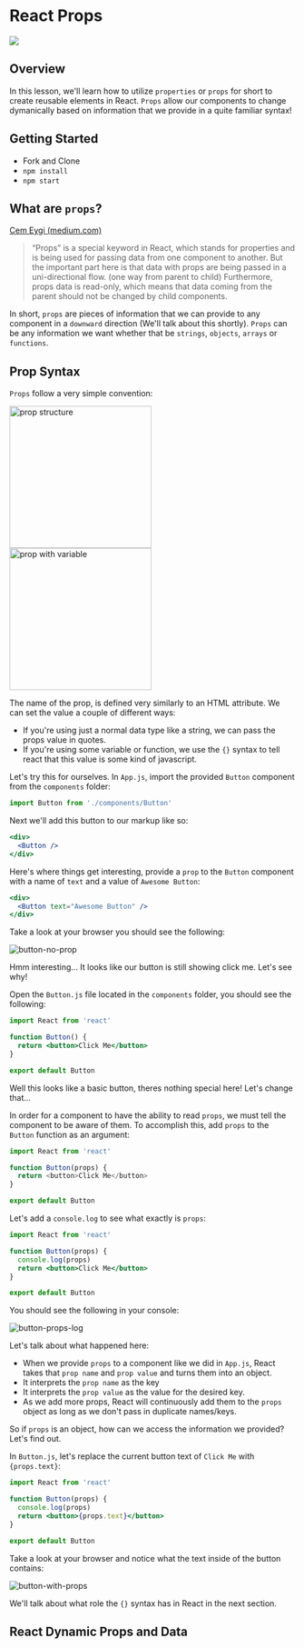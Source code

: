 # React Props

![](https://i.ytimg.com/vi/GIU8ekYndKw/maxresdefault.jpg)

## Overview

In this lesson, we'll learn how to utilize `properties` or `props` for short to create reusable elements in React. `Props` allow our components to change dymanically based on information that we provide in a quite familiar syntax!

## Getting Started

- Fork and Clone
- `npm install`
- `npm start`

## What are `props`?

[Cem Eygi (medium.com)](https://itnext.io/what-is-props-and-how-to-use-it-in-react-da307f500da0)

> “Props” is a special keyword in React, which stands for properties and is being used for passing data from one component to another.
> But the important part here is that data with props are being passed in a uni-directional flow. (one way from parent to child)
> Furthermore, props data is read-only, which means that data coming from the parent should not be changed by child components.

In short, `props` are pieces of information that we can provide to any component in a `downward` direction (We'll talk about this shortly). `Props` can be any information we want whether that be `strings`, `objects`, `arrays` or `functions`.

## Prop Syntax

`Props` follow a very simple convention:

<div>
    <img src="https://sei-r.s3.amazonaws.com/u2_lesson_react_props/prop-structure.png" style="height:250px;" alt="prop structure"/>
</div>

<div>
    <img src="https://sei-r.s3.amazonaws.com/u2_lesson_react_props/prop-variable.png" style="height:250px;" alt="prop with variable"/>
</div>

The name of the prop, is defined very similarly to an HTML attribute. We can set the value a couple of different ways:

- If you're using just a normal data type like a string, we can pass the props value in quotes.
- If you're using some variable or function, we use the `{}` syntax to tell react that this value is some kind of javascript.

Let's try this for ourselves. In `App.js`, import the provided `Button` component from the `components` folder:

```js
import Button from './components/Button'
```

Next we'll add this button to our markup like so:

```jsx
<div>
  <Button />
</div>
```

Here's where things get interesting, provide a `prop` to the `Button` component with a name of `text` and a value of `Awesome Button`:

```jsx
<div>
  <Button text="Awesome Button" />
</div>
```

Take a look at your browser you should see the following:

<div>
<img src="https://sei-r.s3.amazonaws.com/u2_lesson_react_props/button-no-prop.png" alt="button-no-prop"/>
</div>

Hmm interesting... It looks like our button is still showing click me. Let's see why!

Open the `Button.js` file located in the `components` folder, you should see the following:

```jsx
import React from 'react'

function Button() {
  return <button>Click Me</button>
}

export default Button
```

Well this looks like a basic button, theres nothing special here! Let's change that...

In order for a component to have the ability to read `props`, we must tell the component to be aware of them. To accomplish this, add `props` to the `Button` function as an argument:

```js
import React from 'react'

function Button(props) {
  return <button>Click Me</button>
}

export default Button
```

Let's add a `console.log` to see what exactly is `props`:

```jsx
import React from 'react'

function Button(props) {
  console.log(props)
  return <button>Click Me</button>
}

export default Button
```

You should see the following in your console:

<div>
    <img src="https://sei-r.s3.amazonaws.com/u2_lesson_react_props/button-props-log.png" alt="button-props-log"/>
</div>

Let's talk about what happened here:

- When we provide `props` to a component like we did in `App.js`, React takes that `prop name` and `prop value` and turns them into an object.
- It interprets the `prop name` as the key
- It interprets the `prop value` as the value for the desired key.
- As we add more props, React will continuously add them to the `props` object as long as we don't pass in duplicate names/keys.

So if `props` is an object, how can we access the information we provided? Let's find out.

In `Button.js`, let's replace the current button text of `Click Me` with `{props.text}`:

```jsx
import React from 'react'

function Button(props) {
  console.log(props)
  return <button>{props.text}</button>
}

export default Button
```

Take a look at your browser and notice what the text inside of the button contains:

<div>
    <img src="https://sei-r.s3.amazonaws.com/u2_lesson_react_props/button-with-props.png" alt="button-with-props"/>
</div>

We'll talk about what role the `{}` syntax has in React in the next section.

## React Dynamic Props and Data
